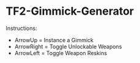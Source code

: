 # TF2-Gimmick-Generator
 
Instructions:
- ArrowUp = Instance a Gimmick
- ArrowRight = Toggle Unlockable Weapons
- ArrowLeft = Toggle Weapon Reskins
